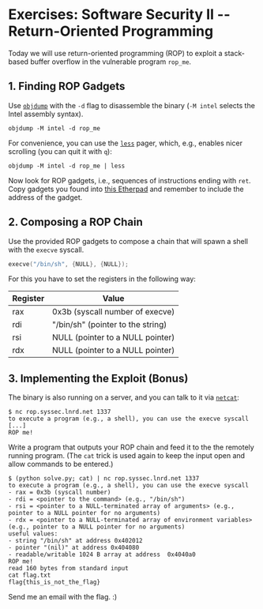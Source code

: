 # Exercises: Software Security II -- Return-Oriented Programming


Today we will use return-oriented programming (ROP) to exploit a stack-based
buffer overflow in the vulnerable program `rop_me`.


## 1. Finding ROP Gadgets

Use [`objdump`](https://man.archlinux.org/man/objdump.1) with the `-d` flag to
disassemble the binary (`-M intel` selects the Intel assembly syntax).
```
objdump -M intel -d rop_me
```
For convenience, you can use the [`less`](https://man.archlinux.org/man/less.1)
pager, which, e.g., enables nicer scrolling (you can quit it with `q`):
```
objdump -M intel -d rop_me | less
```
Now look for ROP gadgets, i.e., sequences of instructions ending with `ret`.
Copy gadgets you found into [this
Etherpad](https://ep.mafiasi.de/p/6cb4cdb5c1bed526-syssec_rop_gadgets) and
remember to include the address of the gadget.



## 2. Composing a ROP Chain


Use the provided ROP gadgets to compose a chain that will spawn a shell with
the `execve` syscall.
```c
execve("/bin/sh", {NULL}, {NULL});
```
For this you have to set the registers in the following way:

| Register | Value                             |
| -------- | --------------------------------- |
| rax      | 0x3b (syscall number of execve)   |
| rdi      | "/bin/sh" (pointer to the string) |
| rsi      | NULL (pointer to a NULL pointer)  |
| rdx      | NULL (pointer to a NULL pointer)  |



## 3. Implementing the Exploit (Bonus)

The binary is also running on a server, and you can talk to it via
[`netcat`](https://man.archlinux.org/man/netcat.1):
```
$ nc rop.syssec.lnrd.net 1337
to execute a program (e.g., a shell), you can use the execve syscall
[...]
ROP me!
```

Write a program that outputs your ROP chain and feed it to the the remotely running program.
(The `cat` trick is used again to keep the input open and allow commands to be entered.)
```
$ (python solve.py; cat) | nc rop.syssec.lnrd.net 1337
to execute a program (e.g., a shell), you can use the execve syscall
- rax = 0x3b (syscall number)
- rdi = <pointer to the command> (e.g., "/bin/sh")
- rsi = <pointer to a NULL-terminated array of arguments> (e.g., pointer to a NULL pointer for no arguments)
- rdx = <pointer to a NULL-terminated array of environment variables> (e.g., pointer to a NULL pointer for no arguments)
useful values:
- string "/bin/sh" at address 0x402012
- pointer "(nil)" at address 0x404080
- readable/writable 1024 B array at address  0x4040a0
ROP me!
read 160 bytes from standard input
cat flag.txt
flag{this_is_not_the_flag}
```
Send me an email with the flag. :)
